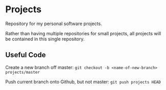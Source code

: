 # Projects
Repository for my personal software projects.

Rather than having multiple repositories for small projects, all projects
will be contained in this single repository.

## Useful Code
Create a new branch off master: `git checkout -b <name-of-new-branch> projects/master`

Push current branch onto Github, but not master: `git push projects HEAD`
